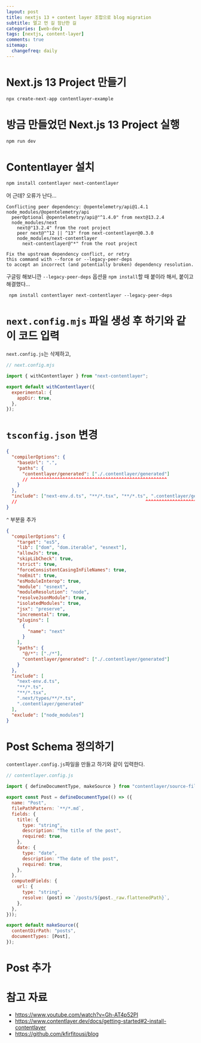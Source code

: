 ```yaml
---
layout: post
title: nextjs 13 + content layer 조합으로 blog migration
subtitle: 멀고 먼 길 험난한 길
categories: [web-dev]
tags: [nextjs, content-layer]
comments: true
sitemap:
  changefreq: daily
---
```


# Next.js 13 Project 만들기
```powershell
npx create-next-app contentlayer-example
```

# 방금 만들었던 Next.js 13 Project 실행

```powershell
npm run dev
```

# Contentlayer 설치
```powershell
npm install contentlayer next-contentlayer
```

어 근데? 오류가 난다...
```
Conflicting peer dependency: @opentelemetry/api@1.4.1
node_modules/@opentelemetry/api
  peerOptional @opentelemetry/api@"^1.4.0" from next@13.2.4
  node_modules/next
    next@"13.2.4" from the root project
    peer next@"^12 || ^13" from next-contentlayer@0.3.0
    node_modules/next-contentlayer
      next-contentlayer@"*" from the root project

Fix the upstream dependency conflict, or retry
this command with --force or --legacy-peer-deps
to accept an incorrect (and potentially broken) dependency resolution.
```

구글링 해보니깐 `--legacy-peer-deps` 옵션을 `npm install`할 때 붙이라 해서, 붙이고 해결했다...
```powerhsell
 npm install contentlayer next-contentlayer --legacy-peer-deps
```

# `next.config.mjs` 파일 생성 후 하기와 같이 코드 입력

`next.config.js`는 삭제하고,

```mjs
// next.config.mjs

import { withContentlayer } from "next-contentlayer";

export default withContentlayer({
  experimental: {
    appDir: true,
  },
});

```

# `tsconfig.json` 변경
```json
{
  "compilerOptions": {
    "baseUrl": ".",
    "paths": {
      "contentlayer/generated": ["./.contentlayer/generated"]
      // ^^^^^^^^^^^^^^^^^^^^^^^^^^^^^^^^^^^^^^^^^^^^^^^^^^^
    }
  },
  "include": ["next-env.d.ts", "**/*.tsx", "**/*.ts", ".contentlayer/generated"]
  //                                                ^^^^^^^^^^^^^^^^^^^^^^^^^^^
}
```
`^` 부분을 추가
```json
{
  "compilerOptions": {
    "target": "es5",
    "lib": ["dom", "dom.iterable", "esnext"],
    "allowJs": true,
    "skipLibCheck": true,
    "strict": true,
    "forceConsistentCasingInFileNames": true,
    "noEmit": true,
    "esModuleInterop": true,
    "module": "esnext",
    "moduleResolution": "node",
    "resolveJsonModule": true,
    "isolatedModules": true,
    "jsx": "preserve",
    "incremental": true,
    "plugins": [
      {
        "name": "next"
      }
    ],
    "paths": {
      "@/*": ["./*"],
      "contentlayer/generated": ["./.contentlayer/generated"]
    }
  },
  "include": [
    "next-env.d.ts",
    "**/*.ts",
    "**/*.tsx",
    ".next/types/**/*.ts",
    ".contentlayer/generated"
  ],
  "exclude": ["node_modules"]
}

```

# Post Schema 정의하기

`contentlayer.config.js`파일을 만들고 하기와 같이 입력한다.
```js
// contentlayer.config.js

import { defineDocumentType, makeSource } from "contentlayer/source-files";

export const Post = defineDocumentType(() => ({
  name: "Post",
  filePathPattern: `**/*.md`,
  fields: {
    title: {
      type: "string",
      description: "The title of the post",
      required: true,
    },
    date: {
      type: "date",
      description: "The date of the post",
      required: true,
    },
  },
  computedFields: {
    url: {
      type: "string",
      resolve: (post) => `/posts/${post._raw.flattenedPath}`,
    },
  },
}));

export default makeSource({
  contentDirPath: "posts",
  documentTypes: [Post],
});

```

# Post 추가

# 참고 자료

- <https://www.youtube.com/watch?v=Gh-AT4p52PI>
- <https://www.contentlayer.dev/docs/getting-started#2-install-contentlayer>
- <https://github.com/kfirfitousi/blog>
